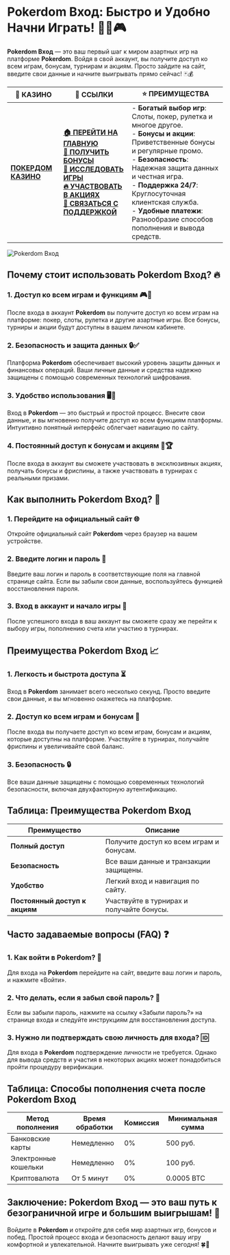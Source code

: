 # **Pokerdom Вход: Быстро и Удобно Начни Играть!** 🧑‍💻🎮

**Pokerdom Вход** — это ваш первый шаг к миром азартных игр на платформе **Pokerdom**. Войдя в свой аккаунт, вы получите доступ ко всем играм, бонусам, турнирам и акциям. Просто зайдите на сайт, введите свои данные и начните выигрывать прямо сейчас! 🃏💰

| 🎰 **КАЗИНО**                             | 🔗 **ССЫЛКИ**                                                                                                                                                                                                 | ⭐ **ПРЕИМУЩЕСТВА**                                                                                     |
|-------------------------------------------|---------------------------------------------------------------------------------------------------------------------------------------------------------------------------------------------------------------|--------------------------------------------------------------------------------------------------------|
| **[ПОКЕРДОМ КАЗИНО](https://brandplay.link/4k77v2yx)** | **[🏠 ПЕРЕЙТИ НА ГЛАВНУЮ](https://brandplay.link/4k77v2yx)** <br> **[🎁 ПОЛУЧИТЬ БОНУСЫ](https://brandplay.link/4k77v2yx)** <br> **[🎲 ИССЛЕДОВАТЬ ИГРЫ](https://brandplay.link/4k77v2yx)** <br> **[🔥 УЧАСТВОВАТЬ В АКЦИЯХ](https://brandplay.link/4k77v2yx)** <br> **[💬 СВЯЗАТЬСЯ С ПОДДЕРЖКОЙ](https://brandplay.link/4k77v2yx)** | - **Богатый выбор игр**: Слоты, покер, рулетка и многое другое.<br>- **Бонусы и акции**: Приветственные бонусы и регулярные промо.<br>- **Безопасность**: Надежная защита данных и честная игра.<br>- **Поддержка 24/7**: Круглосуточная клиентская служба.<br>- **Удобные платежи**: Разнообразие способов пополнения и вывода средств. |

![Pokerdom Вход](https://sun9-78.userapi.com/impf/c847217/v847217583/ffb95/Q1_QHrnE5fw.jpg?size=1280x439&quality=96&sign=eaada05ad781ebcf409d1ae76d53df79&type=album)

## Почему стоит использовать **Pokerdom Вход**? 🔥

### 1. **Доступ ко всем играм и функциям** 🎮💸

После входа в аккаунт **Pokerdom** вы получите доступ ко всем играм на платформе: покер, слоты, рулетка и другие азартные игры. Все бонусы, турниры и акции будут доступны в вашем личном кабинете.

### 2. **Безопасность и защита данных** 🔒✅

Платформа **Pokerdom** обеспечивает высокий уровень защиты данных и финансовых операций. Ваши личные данные и средства надежно защищены с помощью современных технологий шифрования.

### 3. **Удобство использования** 🖥️📱

Вход в **Pokerdom** — это быстрый и простой процесс. Внесите свои данные, и вы мгновенно получите доступ ко всем функциям платформы. Интуитивно понятный интерфейс облегчает навигацию по сайту.

### 4. **Постоянный доступ к бонусам и акциям** 🎁🏆

После входа в аккаунт вы сможете участвовать в эксклюзивных акциях, получать бонусы и фриспины, а также участвовать в турнирах с реальными призами.

## Как выполнить **Pokerdom Вход**? 🏁

### 1. **Перейдите на официальный сайт** 🌐

Откройте официальный сайт **Pokerdom** через браузер на вашем устройстве.

### 2. **Введите логин и пароль** 📝

Введите ваш логин и пароль в соответствующие поля на главной странице сайта. Если вы забыли свои данные, воспользуйтесь функцией восстановления пароля.

### 3. **Вход в аккаунт и начало игры** 🎲

После успешного входа в ваш аккаунт вы сможете сразу же перейти к выбору игры, пополнению счета или участию в турнирах.

## Преимущества **Pokerdom Вход** 📈

### 1. **Легкость и быстрота доступа** ⏳

Вход в **Pokerdom** занимает всего несколько секунд. Просто введите свои данные, и вы мгновенно окажетесь на платформе.

### 2. **Доступ ко всем играм и бонусам** 🎰

После входа вы получаете доступ ко всем играм, бонусам и акциям, которые доступны на платформе. Участвуйте в турнирах, получайте фриспины и увеличивайте свой баланс.

### 3. **Безопасность** 🔒

Все ваши данные защищены с помощью современных технологий безопасности, включая двухфакторную аутентификацию.

## Таблица: Преимущества **Pokerdom Вход**

| Преимущество               | Описание                                       |
|----------------------------|------------------------------------------------|
| **Полный доступ**          | Получите доступ ко всем играм и бонусам.      |
| **Безопасность**           | Все ваши данные и транзакции защищены.       |
| **Удобство**               | Легкий вход и навигация по сайту.             |
| **Постоянный доступ к акциям** | Участвуйте в турнирах и получайте бонусы. |

## Часто задаваемые вопросы (FAQ) ❓

### **1. Как войти в **Pokerdom**?** 📝

Для входа на **Pokerdom** перейдите на сайт, введите ваш логин и пароль, и нажмите «Войти».

### **2. Что делать, если я забыл свой пароль?** 🔑

Если вы забыли пароль, нажмите на ссылку «Забыли пароль?» на странице входа и следуйте инструкциям для восстановления доступа.

### **3. Нужно ли подтверждать свою личность для входа?** 🆔

Для входа в **Pokerdom** подтверждение личности не требуется. Однако для вывода средств и участия в некоторых акциях может понадобиться пройти процедуру верификации.

## Таблица: Способы пополнения счета после **Pokerdom Вход**

| Метод пополнения   | Время обработки | Комиссия | Минимальная сумма |
|---------------------|------------------|----------|-------------------|
| Банковские карты    | Немедленно       | 0%       | 500 руб.          |
| Электронные кошельки| Немедленно       | 0%       | 100 руб.          |
| Криптовалюта        | От 5 минут       | 0%       | 0.0005 BTC        |

## Заключение: **Pokerdom Вход** — это ваш путь к безограничной игре и большим выигрышам! 🎉

Войдите в **Pokerdom** и откройте для себя мир азартных игр, бонусов и побед. Простой процесс входа и безопасность делают вашу игру комфортной и увлекательной. Начните выигрывать уже сегодня! 🍀🎰


